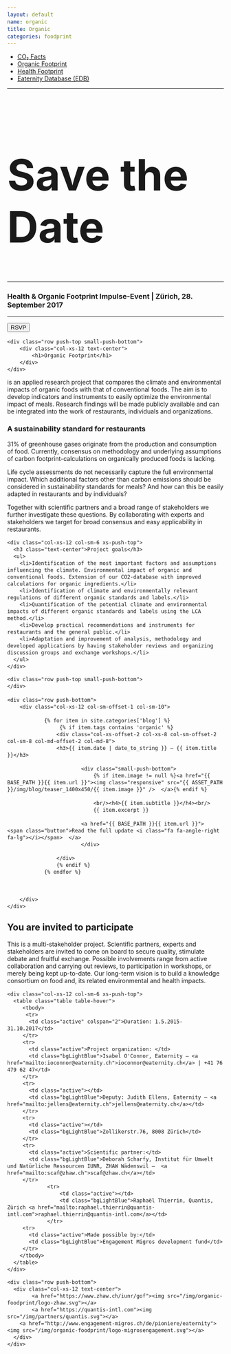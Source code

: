 ```yaml
---
layout: default
name: organic
title: Organic
categories: foodprint
---
```


<div class="container hidden-xs">
	<div class="row">
		<div class="col-xs-12 text-center">
			<ul class="subNavigation">
				<a href="/foodprint"><li>CO₂ Facts</li></a>
				<a href="/foodprint/organic"><li class="current">Organic Footprint</li></a>
	      <a href="/foodprint/health"><li>Health Footprint</li></a>
				<a href="/foodprint/database"><li>Eaternity Database (EDB)</li></a>
			</ul>
		</div>
	</div>
</div>

<div class="container">
  <div class="row push-top small-push-bottom">
    <div class="col-xs-12 text-center">
			<hr />
			<h1 style="font-size:100px">Save the Date</h1>
			<hr />
			<h3 class="text-center">Health & Organic Footprint Impulse-Event | Zürich, 28. September 2017</h3>
			<hr />
			<a href="https://smartchefs.eventbrite.com/"><button>RSVP</button></a>
    </div>
  </div>

	<div class="row push-top small-push-bottom">
		<div class="col-xs-12 text-center">
			<h1>Organic Footprint</h1>
		</div>
	</div>

  <div class="row push-bottom">
    <div class="col-xs-12 col-sm-offset-1 col-sm-10 text-center">
      <p>is an applied research project that compares the climate and environmental impacts of organic foods with that of conventional foods. The aim is to develop indicators and instruments to easily optimize the environmental impact of meals. Research findings will be made publicly available and can be integrated into the work of restaurants, individuals and organizations.</p>
    </div>
  </div>

  <div class="row push-bottom">
    <div class="col-xs-12 col-sm-6">
      <h3 class="text-center">A sustainability standard for restaurants</h3>
      <p>31% of greenhouse gases originate from the production and consumption of food. Currently, consensus on methodology and underlying assumptions of carbon footprint-calculations on organically produced foods is lacking.</p>
      <p>Life cycle assessments do not necessarily capture the full environmental impact. Which additional factors other than carbon emissions should be considered in sustainability standards for meals? And how can this be easily adapted in restaurants and by individuals?</p>
      <p>Together with scientific partners and a broad range of stakeholders we further investigate these questions. By collaborating with experts and stakeholders we target for broad consensus and easy applicability in restaurants.</p>
    </div>

    <div class="col-xs-12 col-sm-6 xs-push-top">
      <h3 class="text-center">Project goals</h3>
      <ul>
        <li>Identification of the most important factors and assumptions influencing the climate. Environmental impact of organic and conventional foods. Extension of our CO2-database with improved calculations for organic ingredients.</li>
        <li>Identification of climate and environmentally relevant regulations of different organic standards and labels.</li>
        <li>Quantification of the potential climate and environmental impacts of different organic standards and labels using the LCA method.</li>
        <li>Develop practical recommendations and instruments for restaurants and the general public.</li>
        <li>Adaptation and improvement of analysis, methodology and developed applications by having stakeholder reviews and organizing discussion groups and exchange workshops.</li>
      </ul>
    </div>
  </div>

	<div class="row push-top small-push-bottom">
	</div>

	<div class="row push-bottom">
		<div class="col-xs-12 col-sm-offset-1 col-sm-10">

				{% for item in site.categories['blog'] %}
					 {% if item.tags contains 'organic' %}
					<div class="col-xs-offset-2 col-xs-8 col-sm-offset-2 col-sm-8 col-md-offset-2 col-md-8">
					<h3>{{ item.date | date_to_string }} – {{ item.title }}</h3>

							<div class="small-push-bottom">
								{% if item.image != null %}<a href="{{ BASE_PATH }}{{ item.url }}"><img class="responsive" src="{{ ASSET_PATH }}/img/blog/teaser_1400x450/{{ item.image }}" />  </a>{% endif %}

								<br/><h4>{{ item.subtitle }}</h4><br/>
								{{ item.excerpt }}

							<a href="{{ BASE_PATH }}{{ item.url }}">  <span class="button">Read the full update <i class="fa fa-angle-right fa-lg"></i></span>  </a>
							</div>

					</div>
					{% endif %}
				{% endfor %}



		</div>
	</div>



</div>

  <div class="window" style="background-image: url('/img/foodprint/Sonnenaufgang-3.jpg');background-size: 100%;background-position: left top;"></div>

<div class="container">
  <div class="row small-push-bottom push-top">
    <div class="col-xs-12 col-sm-6">
      <h2>You are invited to participate</h2>
      <p> This is a multi-stakeholder project. Scientific partners, experts and stakeholders are invited to come on board to secure quality, stimulate debate and fruitful exchange. Possible involvements range from active collaboration and carrying out reviews, to participation in workshops, or merely being kept up-to-date. Our long-term vision is to build a knowledge consortium on food and, its related environmental and health impacts.</p>
    </div>

    <div class="col-xs-12 col-sm-6 xs-push-top">
      <table class="table table-hover">
         <tbody>
          <tr>
           <td class="active" colspan="2">Duration: 1.5.2015-31.10.2017</td>
         </tr>
         <tr>
           <td class="active">Project organization: </td>
           <td class="bgLightBlue">Isabel O'Connor, Eaternity – <a href="mailto:ioconnor@eaternity.ch">ioconnor@eaternity.ch</a> | +41 76 479 62 47</td>
         </tr>
         <tr>
           <td class="active"></td>
           <td class="bgLightBlue">Deputy: Judith Ellens, Eaternity – <a href="mailto:jellens@eaternity.ch">jellens@eaternity.ch</a></td>
         </tr>
         <tr>
           <td class="active"></td>
           <td class="bgLightBlue">Zollikerstr.76, 8008 Zürich</td>
         </tr>
         <tr>
           <td class="active">Scientific partner:</td>
           <td class="bgLightBlue">Deborah Scharfy, Institut für Umwelt und Natürliche Ressourcen IUNR, ZHAW Wädenswil –  <a href="mailto:scaf@zhaw.ch">scaf@zhaw.ch</a></td>
         </tr>
				 <tr>
					 <td class="active"></td>
					 <td class="bgLightBlue">Raphaël Thierrin, Quantis, Zürich <a href="mailto:raphael.thierrin@quantis-intl.com">raphael.thierrin@quantis-intl.com</a></td>
				 </tr>
         <tr>
           <td class="active">Made possible by:</td>
           <td class="bgLightBlue">Engagement Migros development fund</td>
         </tr>
        </tbody>
      </table>
    </div>
  </div>

	<div class="row push-bottom">
	  <div class="col-xs-12 text-center">
			<a href="https://www.zhaw.ch/iunr/gof"><img src="/img/organic-foodprint/logo-zhaw.svg"></a>
			<a href="https://quantis-intl.com"><img src="/img/partners/quantis.svg"></a>
	    <a href="http://www.engagement-migros.ch/de/pioniere/eaternity"><img src="/img/organic-foodprint/logo-migrosengagement.svg"></a>
	  </div>
	</div>

</div>
